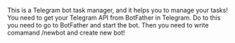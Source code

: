 
This is a Telegram bot task manager, and it helps you to manage your tasks!
You need to get your Telegram API from BotFather in Telegram.
Do to this you need to go to BotFather and start the bot.
Then you need to write comamand /newbot and create new bot!

